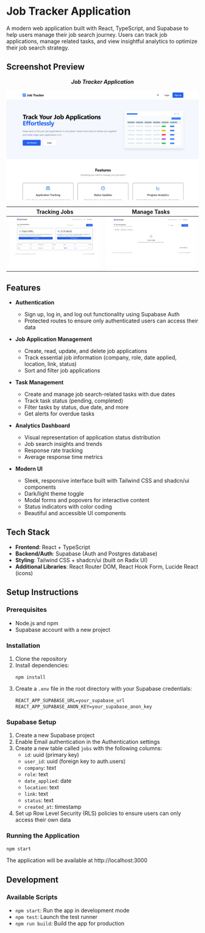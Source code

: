 # Job Tracker Application

A modern web application built with React, TypeScript, and Supabase to help users manage their job search journey. Users can track job applications, manage related tasks, and view insightful analytics to optimize their job search strategy.

## Screenshot Preview

<p align="center"> <strong> <i> Job Tracker Application </i></strong></p>

![Job Tracker Dashboard Preview](./public/image.png)


| Tracking Jobs | Manage Tasks|
|:-------------------------:|:-------------------:|
| ![Job Tracking](./public/Image2.png) | ![Task Management](./public/Image1.png) |

## Features

- **Authentication**
  - Sign up, log in, and log out functionality using Supabase Auth
  - Protected routes to ensure only authenticated users can access their data

- **Job Application Management**
  - Create, read, update, and delete job applications
  - Track essential job information (company, role, date applied, location, link, status)
  - Sort and filter job applications

- **Task Management**
  - Create and manage job search-related tasks with due dates
  - Track task status (pending, completed)
  - Filter tasks by status, due date, and more
  - Get alerts for overdue tasks

- **Analytics Dashboard**
  - Visual representation of application status distribution
  - Job search insights and trends
  - Response rate tracking
  - Average response time metrics

- **Modern UI**
  - Sleek, responsive interface built with Tailwind CSS and shadcn/ui components
  - Dark/light theme toggle
  - Modal forms and popovers for interactive content
  - Status indicators with color coding
  - Beautiful and accessible UI components

## Tech Stack

- **Frontend**: React + TypeScript
- **Backend/Auth**: Supabase (Auth and Postgres database)
- **Styling**: Tailwind CSS + shadcn/ui (built on Radix UI)
- **Additional Libraries**: React Router DOM, React Hook Form, Lucide React (icons)

## Setup Instructions

### Prerequisites

- Node.js and npm
- Supabase account with a new project

### Installation

1. Clone the repository
2. Install dependencies:
   ```
   npm install
   ```
3. Create a `.env` file in the root directory with your Supabase credentials:
   ```
   REACT_APP_SUPABASE_URL=your_supabase_url
   REACT_APP_SUPABASE_ANON_KEY=your_supabase_anon_key
   ```

### Supabase Setup

1. Create a new Supabase project
2. Enable Email authentication in the Authentication settings
3. Create a new table called `jobs` with the following columns:
   - `id`: uuid (primary key)
   - `user_id`: uuid (foreign key to auth.users)
   - `company`: text
   - `role`: text
   - `date_applied`: date
   - `location`: text
   - `link`: text
   - `status`: text
   - `created_at`: timestamp
4. Set up Row Level Security (RLS) policies to ensure users can only access their own data

### Running the Application

```
npm start
```

The application will be available at http://localhost:3000

## Development

### Available Scripts

- `npm start`: Run the app in development mode
- `npm test`: Launch the test runner
- `npm run build`: Build the app for production